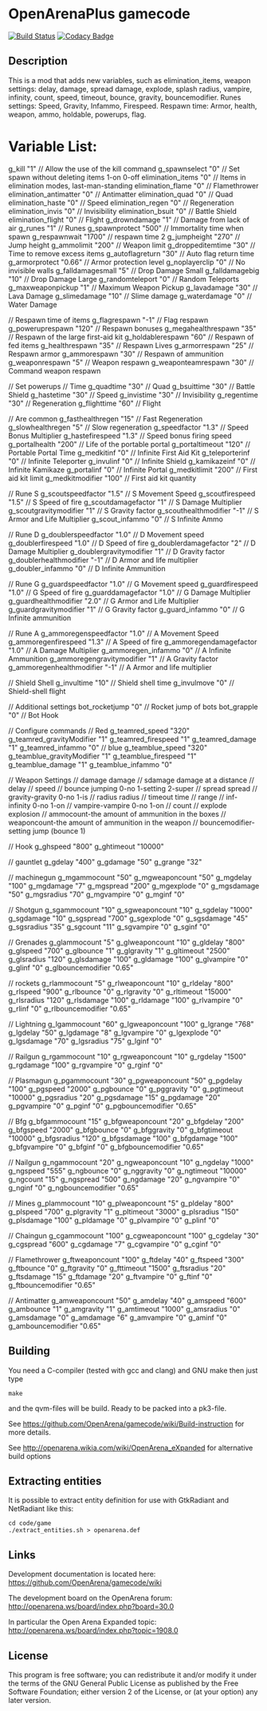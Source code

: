 # OpenArenaPlus gamecode
[![Build Status](https://travis-ci.org/OpenArena/gamecode.svg?branch=master)](https://travis-ci.org/OpenArena/gamecode) [![Codacy Badge](https://api.codacy.com/project/badge/Grade/90453976351f455f89d42651658fa63a)](https://www.codacy.com/app/github_43/gamecode_2?utm_source=github.com&amp;utm_medium=referral&amp;utm_content=OpenArena/gamecode&amp;utm_campaign=Badge_Grade)

## Description ##
This is a mod that adds new variables, such as elimination_items, weapon settings: delay, damage, spread damage, explode, splash radius, vampire, infinity, count, speed, timeout, bounce, gravity, bouncemodifier. Runes settings: Speed, Gravity, Infammo, Firespeed. Respawn time: Armor, health, weapon, ammo, holdable, powerups, flag.

# Variable List:

g_kill "1" // Allow the use of the kill command
g_spawnselect "0" // Set spawn without deleting items 1-on 0-off
elimination_items "0" // Items in elimination modes, last-man-standing
elimination_flame "0" // Flamethrower
elimination_antimatter "0" // Antimatter
elimination_quad "0" // Quad
elimination_haste "0" // Speed
elimination_regen "0" // Regeneration
elimination_invis "0" // Invisibility
elimination_bsuit "0" // Battle Shield
elimination_flight "0" // Flight
g_drowndamage "1" // Damage from lack of air
g_runes "1" // Runes
g_spawnprotect "500" // Immortality time when spawn
g_respawnwait "1700" // respawn time 2
g_jumpheight "270" // Jump height
g_ammolimit "200" // Weapon limit
g_droppeditemtime "30" // Time to remove excess items
g_autoflagreturn "30" // Auto flag return time
g_armorprotect "0.66" // Armor protection level
g_noplayerclip "0" // No invisible walls
g_falldamagesmall "5" // Drop Damage Small
g_falldamagebig "10" // Drop Damage Large
g_randomteleport "0" // Random Teleports
g_maxweaponpickup "1" // Maximum Weapon Pickup
g_lavadamage "30" // Lava Damage
g_slimedamage "10" // Slime damage
g_waterdamage "0" // Water Damage

// Respawn time of items
g_flagrespawn "-1" // Flag respawn
g_poweruprespawn "120" // Respawn bonuses
g_megahealthrespawn "35" // Respawn of the large first-aid kit
g_holdablerespawn "60" // Respawn of fed items
g_healthrespawn "35" // Respawn Lives
g_armorrespawn "25" // Respawn armor
g_ammorespawn "30" // Respawn of ammunition
g_weaponrespawn "5" // Weapon respawn
g_weaponteamrespawn "30" // Command weapon respawn

// Set powerups
// Time
g_quadtime "30" // Quad
g_bsuittime "30" // Battle Shield
g_hastetime "30" // Speed
g_invistime "30" // Invisibility
g_regentime "30" // Regeneration
g_flighttime "60" // Flight

// Are common
g_fasthealthregen "15" // Fast Regeneration
g_slowhealthregen "5" // Slow regeneration
g_speedfactor "1.3" // Speed Bonus Multiplier
g_hastefirespeed "1.3" // Speed bonus firing speed
g_portalhealth "200" // Life of the portable portal
g_portaltimeout "120" // Portable Portal Time
g_medkitinf "0" // Infinite First Aid Kit
g_teleporterinf "0" // Infinite Teleporter
g_invulinf "0" // Infinite Shield
g_kamikazeinf "0" // Infinite Kamikaze
g_portalinf "0" // Infinite Portal
g_medkitlimit "200" // First aid kit limit
g_medkitmodifier "100" // First aid kit quantity

// Rune S
g_scoutspeedfactor "1.5" // S Movement Speed
g_scoutfirespeed "1.5" // S Speed of fire
g_scoutdamagefactor "1" // S Damage Multiplier
g_scoutgravitymodifier "1" // S Gravity factor
g_scouthealthmodifier "-1" // S Armor and Life Multiplier
g_scout_infammo "0" // S Infinite Ammo

// Rune D
g_doublerspeedfactor "1.0" // D Movement speed
g_doublerfirespeed "1.0" // D Speed of fire
g_doublerdamagefactor "2" // D Damage Multiplier
g_doublergravitymodifier "1" // D Gravity factor
g_doublerhealthmodifier "-1" // D Armor and life multiplier
g_doubler_infammo "0" // D Infinite Ammunition

// Rune G
g_guardspeedfactor "1.0" // G Movement speed
g_guardfirespeed "1.0" // G Speed of fire
g_guarddamagefactor "1.0" // G Damage Multiplier
g_guardhealthmodifier "2.0" // G Armor and Life Multiplier
g_guardgravitymodifier "1" // G Gravity factor
g_guard_infammo "0" // G Infinite ammunition

// Rune A
g_ammoregenspeedfactor "1.0" // A Movement Speed
g_ammoregenfirespeed "1.3" // A Speed of fire
g_ammoregendamagefactor "1.0" // A Damage Multiplier
g_ammoregen_infammo "0" // A Infinite Ammunition
g_ammoregengravitymodifier "1" // A Gravity factor
g_ammoregenhealthmodifier "-1" // A Armor and life multiplier

// Shield Shell
g_invultime "10" // Shield shell time
g_invulmove "0" // Shield-shell flight

// Additional settings
bot_rocketjump "0" // Rocket jump of bots
bot_grapple "0" // Bot Hook

// Configure commands
// Red
g_teamred_speed "320"
g_teamred_gravityModifier "1"
g_teamred_firespeed "1"
g_teamred_damage "1"
g_teamred_infammo "0"
// blue
g_teamblue_speed "320"
g_teamblue_gravityModifier "1"
g_teamblue_firespeed "1"
g_teamblue_damage "1"
g_teamblue_infammo "0"

// Weapon Settings
// damage damage
// sdamage damage at a distance
// delay
// speed
// bounce jumping 0-no 1-setting 2-super
// spread spread
// gravity-gravity 0-no 1-is
// radius radius
// timeout time
// range
// inf-infinity 0-no 1-on
// vampire-vampire 0-no 1-on
// count
// explode explosion
// ammocount-the amount of ammunition in the boxes
// weaponcount-the amount of ammunition in the weapon
// bouncemodifier-setting jump (bounce 1)


// Hook
g_ghspeed "800"
g_ghtimeout "10000"

// gauntlet
g_gdelay "400"
g_gdamage "50"
g_grange "32"

// machinegun
g_mgammocount "50"
g_mgweaponcount "50"
g_mgdelay "100"
g_mgdamage "7"
g_mgspread "200"
g_mgexplode "0"
g_mgsdamage "50"
g_mgsradius "70"
g_mgvampire "0"
g_mginf "0"

// Shotgun
g_sgammocount "10"
g_sgweaponcount "10"
g_sgdelay "1000"
g_sgdamage "10"
g_sgspread "700"
g_sgexplode "0"
g_sgsdamage "45"
g_sgsradius "35"
g_sgcount "11"
g_sgvampire "0"
g_sginf "0"

// Grenades
g_glammocount "5"
g_glweaponcount "10"
g_gldelay "800"
g_glspeed "700"
g_glbounce "1"
g_glgravity "1"
g_gltimeout "2500"
g_glsradius "120"
g_glsdamage "100"
g_gldamage "100"
g_glvampire "0"
g_glinf "0"
g_glbouncemodifier "0.65"

// rockets
g_rlammocount "5"
g_rlweaponcount "10"
g_rldelay "800"
g_rlspeed "900"
g_rlbounce "0"
g_rlgravity "0"
g_rltimeout "15000"
g_rlsradius "120"
g_rlsdamage "100"
g_rldamage "100"
g_rlvampire "0"
g_rlinf "0"
g_rlbouncemodifier "0.65"

// Lightning
g_lgammocount "60"
g_lgweaponcount "100"
g_lgrange "768"
g_lgdelay "50"
g_lgdamage "8"
g_lgvampire "0"
g_lgexplode "0"
g_lgsdamage "70"
g_lgsradius "75"
g_lginf "0"

// Railgun
g_rgammocount "10"
g_rgweaponcount "10"
g_rgdelay "1500"
g_rgdamage "100"
g_rgvampire "0"
g_rginf "0"

// Plasmagun
g_pgammocount "30"
g_pgweaponcount "50"
g_pgdelay "100"
g_pgspeed "2000"
g_pgbounce "0"
g_pggravity "0"
g_pgtimeout "10000"
g_pgsradius "20"
g_pgsdamage "15"
g_pgdamage "20"
g_pgvampire "0"
g_pginf "0"
g_pgbouncemodifier "0.65"

// Bfg
g_bfgammocount "15"
g_bfgweaponcount "20"
g_bfgdelay "200"
g_bfgspeed "2000"
g_bfgbounce "0"
g_bfggravity "0"
g_bfgtimeout "10000"
g_bfgsradius "120"
g_bfgsdamage "100"
g_bfgdamage "100"
g_bfgvampire "0"
g_bfginf "0"
g_bfgbouncemodifier "0.65"

// Nailgun
g_ngammocount "20"
g_ngweaponcount "10"
g_ngdelay "1000"
g_ngspeed "555"
g_ngbounce "0"
g_nggravity "0"
g_ngtimeout "10000"
g_ngcount "15"
g_ngspread "500"
g_ngdamage "20"
g_ngvampire "0"
g_nginf "0"
g_ngbouncemodifier "0.65"

// Mines
g_plammocount "10"
g_plweaponcount "5"
g_pldelay "800"
g_plspeed "700"
g_plgravity "1"
g_pltimeout "3000"
g_plsradius "150"
g_plsdamage "100"
g_pldamage "0"
g_plvampire "0"
g_plinf "0"


// Chaingun
g_cgammocount "100"
g_cgweaponcount "100"
g_cgdelay "30"
g_cgspread "600"
g_cgdamage "7"
g_cgvampire "0"
g_cginf "0"

// Flamethrower
g_ftweaponcount "100"
g_ftdelay "40"
g_ftspeed "300"
g_ftbounce "0"
g_ftgravity "0"
g_fttimeout "1500"
g_ftsradius "20"
g_ftsdamage "15"
g_ftdamage "20"
g_ftvampire "0"
g_ftinf "0"
g_ftbouncemodifier "0.65"

// Antimatter
g_amweaponcount "50"
g_amdelay "40"
g_amspeed "600"
g_ambounce "1"
g_amgravity "1"
g_amtimeout "1000"
g_amsradius "0"
g_amsdamage "0"
g_amdamage "6"
g_amvampire "0"
g_aminf "0"
g_ambouncemodifier "0.65"

## Building ##

You need a C-compiler (tested with gcc and clang) and GNU make then just type
```
make
```
and the qvm-files will be build. Ready to be packed into a pk3-file.

See https://github.com/OpenArena/gamecode/wiki/Build-instruction for more details.

See http://openarena.wikia.com/wiki/OpenArena_eXpanded for alternative build options

## Extracting entities ##
It is possible to extract entity definition for use with GtkRadiant and NetRadiant like this:

```
cd code/game
./extract_entities.sh > openarena.def
```

## Links ##
Development documentation is located here: https://github.com/OpenArena/gamecode/wiki

The development board on the OpenArena forum: http://openarena.ws/board/index.php?board=30.0

In particular the Open Arena Expanded topic: http://openarena.ws/board/index.php?topic=1908.0

## License ##

This program is free software; you can redistribute it and/or modify it under the terms of the GNU General Public License as published by the Free Software Foundation; either version 2 of the License, or (at your option) any later version.
